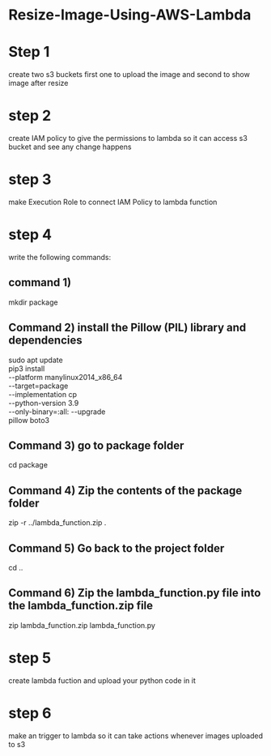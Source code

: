 # Resize-Image-Using-AWS-Lambda


# Step 1

create two s3 buckets first one to upload the image and second to show image after resize

# step 2

create IAM policy to give the permissions to lambda so it can access s3 bucket and see any change happens

# step 3

make Execution Role to connect IAM Policy to lambda function

# step 4

write the following commands:

command 1)
-----------------------------------
mkdir package

Command 2) install the Pillow (PIL) library and dependencies
-----------------------------------
sudo apt update \
pip3 install \
--platform manylinux2014_x86_64 \
--target=package \
--implementation cp \
--python-version 3.9 \
--only-binary=:all: --upgrade \
pillow boto3

Command 3) go to package folder
----------------------------------
cd package

Command 4) Zip the contents of the package folder
-----------------------------------
zip -r ../lambda_function.zip .

Command 5) Go back to the project folder
------------------------------------
cd ..

Command 6) Zip the lambda_function.py file into the lambda_function.zip file
------------------------------------
zip lambda_function.zip lambda_function.py


# step 5

create lambda fuction and upload your python code in it

# step 6

make an trigger to lambda so it can take actions whenever images uploaded to s3
